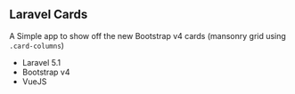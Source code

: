 ## Laravel Cards

A Simple app to show off the new Bootstrap v4 cards (mansonry grid using `.card-columns`)

- Laravel 5.1
- Bootstrap v4
- VueJS
